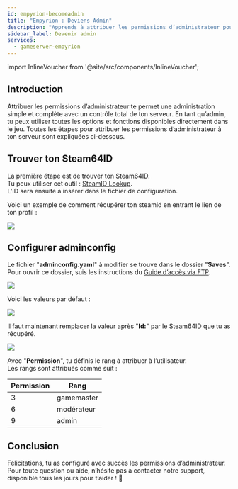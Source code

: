 ```yaml
---
id: empyrion-becomeadmin
title: "Empyrion : Deviens Admin"
description: "Apprends à attribuer les permissions d’administrateur pour un contrôle total de ton serveur et gérer efficacement les fonctions du jeu → Découvre tout maintenant"
sidebar_label: Devenir admin
services:
  - gameserver-empyrion
---
```


import InlineVoucher from '@site/src/components/InlineVoucher';

## Introduction
Attribuer les permissions d’administrateur te permet une administration simple et complète avec un contrôle total de ton serveur. En tant qu’admin, tu peux utiliser toutes les options et fonctions disponibles directement dans le jeu. Toutes les étapes pour attribuer les permissions d’administrateur à ton serveur sont expliquées ci-dessous.  
<InlineVoucher />

## Trouver ton Steam64ID

La première étape est de trouver ton Steam64ID.  
Tu peux utiliser cet outil : [SteamID Lookup](https://steamid.io/lookup).  
L’ID sera ensuite à insérer dans le fichier de configuration.

Voici un exemple de comment récupérer ton steamid en entrant le lien de ton profil :

![](https://screensaver01.zap-hosting.com/index.php/s/3LQXKFg58qXCCHw/preview)

## Configurer adminconfig

Le fichier "**adminconfig.yaml**" à modifier se trouve dans le dossier "**Saves**".  
Pour ouvrir ce dossier, suis les instructions du [Guide d’accès via FTP](gameserver-ftpaccess.md).

![](https://screensaver01.zap-hosting.com/index.php/s/XtfdjdgoxcqXsWx/preview)

Voici les valeurs par défaut :

![](https://screensaver01.zap-hosting.com/index.php/s/Tpf23riFnGfZAsP/preview)

Il faut maintenant remplacer la valeur après "**Id:**" par le Steam64ID que tu as récupéré.

![](https://screensaver01.zap-hosting.com/index.php/s/RHEr44CGsaLQWyY/preview)

Avec "**Permission**", tu définis le rang à attribuer à l’utilisateur.  
Les rangs sont attribués comme suit :

Permission | Rang
-----|-------
3 | gamemaster
6 | modérateur
9 | admin


## Conclusion

Félicitations, tu as configuré avec succès les permissions d’administrateur. Pour toute question ou aide, n’hésite pas à contacter notre support, disponible tous les jours pour t’aider ! 🙂

<InlineVoucher />